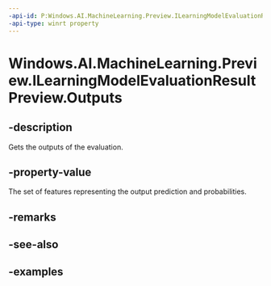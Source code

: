 ```yaml
---
-api-id: P:Windows.AI.MachineLearning.Preview.ILearningModelEvaluationResultPreview.Outputs
-api-type: winrt property
---
```


<!-- Property syntax.
public IMapView<string, object> Outputs { get; }
-->

# Windows.AI.MachineLearning.Preview.ILearningModelEvaluationResultPreview.Outputs

## -description
Gets the outputs of the evaluation.

## -property-value
The set of features representing the output prediction and probabilities.

## -remarks

## -see-also

## -examples

